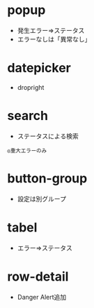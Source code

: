 # popup
* 発生エラー⇒ステータス
* エラーなしは「異常なし」

# datepicker 
* dropright

# search
* ステータスによる検索
```
◎重大エラーのみ
```

# button-group
* 設定は別グループ

# tabel
* エラー⇒ステータス

# row-detail
* Danger Alert追加
